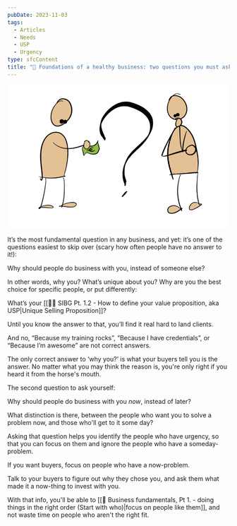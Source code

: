 ```yaml
---
pubDate: 2023-11-03
tags:
  - Articles
  - Needs
  - USP
  - Urgency
type: sfcContent
title: "📄 Foundations of a healthy business: two questions you must ask yourself"
---
```


![](Media/SalesFlowCoach_Why-should-people-do-business-with-you_MartinStellar.png)

It’s the most fundamental question in any business, and yet: it’s one of the questions easiest to skip over (scary how often people have no answer to it!):

Why should people do business with you, instead of someone else?

In other words, why you? What’s unique about you? Why are you the best choice for specific people, or put differently:

What’s your [[👨‍🎓 SIBG Pt. 1.2 - How to define your value proposition, aka USP|Unique Selling Proposition]]?

Until you know the answer to that, you’ll find it real hard to land clients.

And no, “Because my training rocks”, “Because I have credentials”, or “Because I’m awesome” are not correct answers.

The only correct answer to ‘why you?’ is what your buyers tell you is the answer. No matter what you may think the reason is, you're only right if you heard it from the horse's mouth.

The second question to ask yourself:

Why should people do business with you *now*, instead of later?

What distinction is there, between the people who want you to solve a problem now, and those who'll get to it some day?

Asking that question helps you identify the people who have urgency, so that you can focus on them and ignore the people who have a someday-problem.

If you want buyers, focus on people who have a now-problem.

Talk to your buyers to figure out why they chose you, and ask them what made it a now-thing to invest with you.

With that info, you'll be able to [[📄 Business fundamentals, Pt 1. - doing things in the right order (Start with who)|focus on people like them]], and not waste time on people who aren't the right fit.
